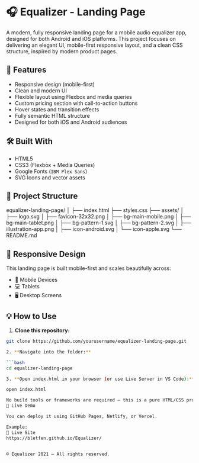 # 🎧 Equalizer - Landing Page

A modern, fully responsive landing page for a mobile audio equalizer app, designed for both Android and iOS platforms. This project focuses on delivering an elegant UI, mobile-first responsive layout, and a clean CSS structure, inspired by modern product pages.

## 🚀 Features

- Responsive design (mobile-first)
- Clean and modern UI
- Flexible layout using Flexbox and media queries
- Custom pricing section with call-to-action buttons
- Hover states and transition effects
- Fully semantic HTML structure
- Designed for both iOS and Android audiences

## 🛠️ Built With

- HTML5
- CSS3 (Flexbox + Media Queries)
- Google Fonts (`IBM Plex Sans`)
- SVG Icons and vector assets

## 📁 Project Structure

equalizer-landing-page/
│
├── index.html
├── styles.css
├── assets/
│ ├── logo.svg
│ ├── favicon-32x32.png
│ ├── bg-main-mobile.png
│ ├── bg-main-tablet.png
│ ├── bg-pattern-1.svg
│ ├── bg-pattern-2.svg
│ ├── illustration-app.png
│ ├── icon-android.svg
│ └── icon-apple.svg
└── README.md

## 📱 Responsive Design

This landing page is built mobile-first and scales beautifully across:

- 📱 Mobile Devices
- 💻 Tablets
- 🖥️ Desktop Screens

## 💡 How to Use

1. **Clone this repository:**

````bash
git clone https://github.com/yourusername/equalizer-landing-page.git

2. **Navigate into the folder:**

```bash
cd equalizer-landing-page

3. **Open index.html in your browser (or use Live Server in VS Code):**

open index.html

No build tools or frameworks are required — this is a pure HTML/CSS project.
🧪 Live Demo

You can deploy it using GitHub Pages, Netlify, or Vercel.

Example:
🔗 Live Site
https://bletfen.github.io/Equalizer/


© Equalizer 2021 — All rights reserved.
````
